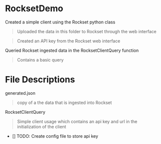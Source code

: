 # RocksetDemo
 Created a simple client using the Rockset python class
> Uploaded the data in this folder to Rockset through the web interface

> Created an API key from the Rockset web interface

Queried Rockset ingested data in the RocksetClientQuery function
>Contains a basic query

# File Descriptions
generated.json
> copy of a the data that is ingested into Rockset

RocksetClientQuery
> Simple client usage which contains an api key and url in the initialization of the client

- [] TODO: Create config file to store api key
